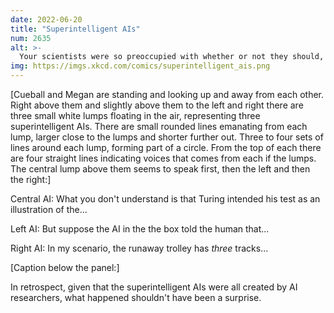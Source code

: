 ```yaml
---
date: 2022-06-20
title: "Superintelligent AIs"
num: 2635
alt: >-
  Your scientists were so preoccupied with whether or not they should, they didn't stop to think if they could.
img: https://imgs.xkcd.com/comics/superintelligent_ais.png
---
```

[Cueball and Megan are standing and looking up and away from each other. Right above them and slightly above them to the left and right there are three small white lumps floating in the air, representing three superintelligent AIs. There are small rounded lines emanating from each lump, larger close to the lumps and shorter further out. Three to four sets of lines around each lump, forming part of a circle. From the top of each there are four straight lines indicating voices that comes from each if the lumps. The central lump above them seems to speak first, then the left and then the right:]

Central AI: What you don't understand is that Turing intended his test as an illustration of the...

Left AI: But suppose the AI in the the box told the human that...

Right AI: In my scenario, the runaway trolley has *three* tracks...

[Caption below the panel:]

In retrospect, given that the superintelligent AIs were all created by AI researchers, what happened shouldn't have been a surprise.